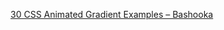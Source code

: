 [30 CSS Animated Gradient Examples – Bashooka](https://bashooka.com/coding/30-css-animated-gradient-examples/)

